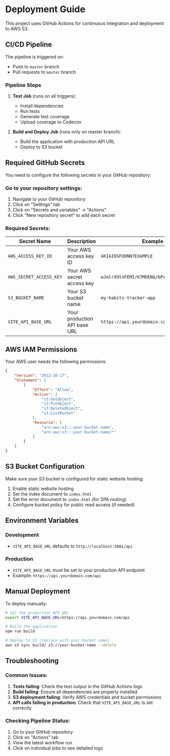 # Deployment Guide

This project uses GitHub Actions for continuous integration and deployment to AWS S3.

## CI/CD Pipeline

The pipeline is triggered on:
- Push to `master` branch
- Pull requests to `master` branch

### Pipeline Steps

1. **Test Job** (runs on all triggers):
   - Install dependencies
   - Run tests
   - Generate test coverage
   - Upload coverage to Codecov

2. **Build and Deploy Job** (runs only on master branch):
   - Build the application with production API URL
   - Deploy to S3 bucket

## Required GitHub Secrets

You need to configure the following secrets in your GitHub repository:

### Go to your repository settings:
1. Navigate to your GitHub repository
2. Click on "Settings" tab
3. Click on "Secrets and variables" → "Actions"
4. Click "New repository secret" to add each secret

### Required Secrets:

| Secret Name | Description | Example |
|-------------|-------------|---------|
| `AWS_ACCESS_KEY_ID` | Your AWS access key ID | `AKIAIOSFODNN7EXAMPLE` |
| `AWS_SECRET_ACCESS_KEY` | Your AWS secret access key | `wJalrXUtnFEMI/K7MDENG/bPxRfiCYEXAMPLEKEY` |
| `S3_BUCKET_NAME` | Your S3 bucket name | `my-habits-tracker-app` |
| `VITE_API_BASE_URL` | Your production API base URL | `https://api.yourdomain.com/api` |

## AWS IAM Permissions

Your AWS user needs the following permissions:

```json
{
    "Version": "2012-10-17",
    "Statement": [
        {
            "Effect": "Allow",
            "Action": [
                "s3:GetObject",
                "s3:PutObject",
                "s3:DeleteObject",
                "s3:ListBucket"
            ],
            "Resource": [
                "arn:aws:s3:::your-bucket-name",
                "arn:aws:s3:::your-bucket-name/*"
            ]
        }
    ]
}
```

## S3 Bucket Configuration

Make sure your S3 bucket is configured for static website hosting:

1. Enable static website hosting
2. Set the index document to `index.html`
3. Set the error document to `index.html` (for SPA routing)
4. Configure bucket policy for public read access (if needed)

## Environment Variables

### Development
- `VITE_API_BASE_URL` defaults to `http://localhost:3001/api`

### Production
- `VITE_API_BASE_URL` must be set to your production API endpoint
- Example: `https://api.yourdomain.com/api`

## Manual Deployment

To deploy manually:

```bash
# Set the production API URL
export VITE_API_BASE_URL=https://api.yourdomain.com/api

# Build the application
npm run build

# Deploy to S3 (replace with your bucket name)
aws s3 sync build/ s3://your-bucket-name --delete
```

## Troubleshooting

### Common Issues:

1. **Tests failing**: Check the test output in the GitHub Actions logs
2. **Build failing**: Ensure all dependencies are properly installed
3. **S3 deployment failing**: Verify AWS credentials and bucket permissions
4. **API calls failing in production**: Check that `VITE_API_BASE_URL` is set correctly

### Checking Pipeline Status:

1. Go to your GitHub repository
2. Click on "Actions" tab
3. View the latest workflow run
4. Click on individual jobs to see detailed logs 